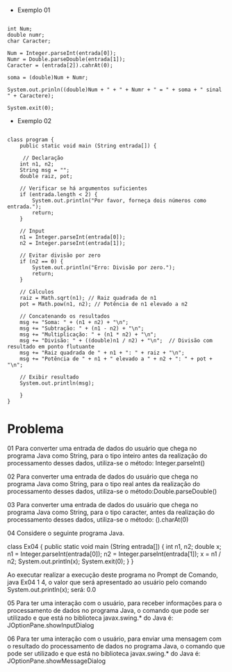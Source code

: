 - Exemplo 01

```

int Num;
double numr;
char Caracter;

Num = Integer.parseInt(entrada[0]);
Numr = Double.parseDouble(entrada[1]);
Caracter = (entrada[2]).cahrAt(0);

soma = (double)Num + Numr;

System.out.prinln((double)Num + " + " + Numr + " = " + soma + " sinal " + Caractere);

System.exit(0);

```


- Exemplo 02

```

class program {
	public static void main (String entrada[]) {

	 // Declaração
    int n1, n2;
    String msg = "";
    double raiz, pot;

    // Verificar se há argumentos suficientes
    if (entrada.length < 2) {
	    System.out.println("Por favor, forneça dois números como entrada.");
        return;
    }

    // Input
    n1 = Integer.parseInt(entrada[0]);
    n2 = Integer.parseInt(entrada[1]);

    // Evitar divisão por zero
    if (n2 == 0) {
	    System.out.println("Erro: Divisão por zero.");
        return;
    }

    // Cálculos
    raiz = Math.sqrt(n1); // Raiz quadrada de n1
    pot = Math.pow(n1, n2); // Potência de n1 elevado a n2

    // Concatenando os resultados
    msg += "Soma: " + (n1 + n2) + "\n";
    msg += "Subtração: " + (n1 - n2) + "\n";
    msg += "Multiplicação: " + (n1 * n2) + "\n";
    msg += "Divisão: " + ((double)n1 / n2) + "\n";  // Divisão com resultado em ponto flutuante
    msg += "Raiz quadrada de " + n1 + ": " + raiz + "\n";
    msg += "Potência de " + n1 + " elevado a " + n2 + ": " + pot + "\n";

    // Exibir resultado
    System.out.println(msg);

	}
}

```


# Problema

01
​Para converter uma entrada de dados do usuário que chega no programa Java como String, para o tipo inteiro antes da realização do processamento desses dados, utiliza-se o método:
​Integer.parseInt()


02
​Para converter uma entrada de dados do usuário que chega no programa Java como String, para o tipo real antes da realização do processamento desses dados, utiliza-se o método:
​Double.parseDouble()


03
​Para converter uma entrada de dados do usuário que chega no programa Java como String, para o tipo caracter, antes da realização do processamento desses dados, utiliza-se o método:
().charAt(0)


04
Considere o seguinte programa Java.

class Ex04
{
public static void main (String entrada[])
{
int n1, n2;
double x;
n1 = Integer.parseInt(entrada[0]);
n2 = Integer.parseInt(entrada[1]);
x = n1 / n2;
System.out.println(x);
System.exit(0);
}
}

Ao executar realizar a execução deste programa no Prompt de Comando, java Ex04 1 4, o valor que será apresentado ao usuário pelo comando System.out.println(x); será:
​0.0


05
​Para ter uma interação com o usuário, para receber informações para o processamento de dados no programa Java, o comando que pode ser utilizado e que está no biblioteca javax.swing.* do Java é:
​JOptionPane.showInputDialog


06
​Para ter uma interação com o usuário, para enviar uma mensagem com o resultado do processamento de dados no programa Java, o comando que pode ser utilizado e que está no biblioteca javax.swing.* do Java é:
​JOptionPane.showMessageDialog



